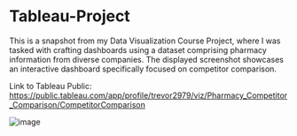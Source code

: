 # Tableau-Project

This is a snapshot from my Data Visualization Course Project, where I was tasked with crafting dashboards using a dataset comprising pharmacy information from diverse companies. The displayed screenshot showcases an interactive dashboard specifically focused on competitor comparison.

Link to Tableau Public: https://public.tableau.com/app/profile/trevor2979/viz/Pharmacy_Competitor_Comparison/CompetitorComparison



![image](https://user-images.githubusercontent.com/88988887/214382926-38b1058a-3ac7-45a4-a62f-58252e6efe1e.png)
